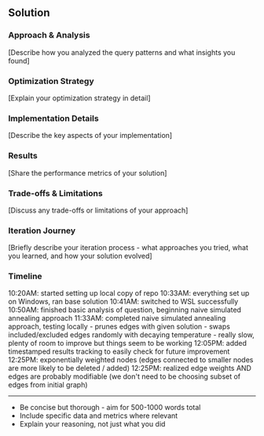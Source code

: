 
## Solution 

### Approach & Analysis

[Describe how you analyzed the query patterns and what insights you found]

### Optimization Strategy

[Explain your optimization strategy in detail]

### Implementation Details

[Describe the key aspects of your implementation]

### Results

[Share the performance metrics of your solution]

### Trade-offs & Limitations

[Discuss any trade-offs or limitations of your approach]

### Iteration Journey

[Briefly describe your iteration process - what approaches you tried, what you learned, and how your solution evolved]

### Timeline

10:20AM: started setting up local copy of repo
10:33AM: everything set up on Windows, ran base solution
10:41AM: switched to WSL successfully
10:50AM: finished basic analysis of question, beginning naive simulated annealing approach
11:33AM: completed naive simulated annealing approach, testing locally
         - prunes edges with given solution
         - swaps included/excluded edges randomly with decaying temperature
         - really slow, plenty of room to improve but things seem to be working
12:05PM: added timestamped results tracking to easily check for future improvement
12:25PM: exponentially weighted nodes (edges connected to smaller nodes are more likely to be deleted / added)
12:25PM: realized edge weights AND edges are probably modifiable (we don't need to be choosing subset of edges from initial graph)

---

* Be concise but thorough - aim for 500-1000 words total
* Include specific data and metrics where relevant
* Explain your reasoning, not just what you did